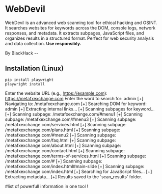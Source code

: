 # WebDevil
WebDevil is an advanced web scanning tool for ethical hacking and OSINT. It searches websites for keywords across the DOM, console logs, network responses, and metadata. It extracts subpages, JavaScript files, and organizes results in a structured format. Perfect for web security analysis and data collection. **Use responsibly.**


By BlackHack --
## Installation (Linux)
```
pip install playwright
playwright install
```
        
Enter the website URL (e.g., https://example.com): https://metafxexchange.com
Enter the word to search for: admin
[+] Navigating to: /metafxexchange.com
[+] Searching DOM for keyword: admin
[+] Extracting internal links...
[+] Scanning subpages for keyword...
[+] Scanning subpage: /metafxexchange.com/#menu1
[+] Scanning subpage: /metafxexchange.com/#menu3
[+] Scanning subpage: /metafxexchange.com/services.html
[+] Scanning subpage: /metafxexchange.com/plans.html
[+] Scanning subpage: /metafxexchange.com/#menu2
[+] Scanning subpage: /metafxexchange.com/faq.html
[+] Scanning subpage: /metafxexchange.com/about.html
[+] Scanning subpage: /metafxexchange.com/contact.html
[+] Scanning subpage: /metafxexchange.com/terms-of-services.html
[+] Scanning subpage: /metafxexchange.com/#
[+] Scanning subpage: /metafxexchange.com/index.html#main-slide
[+] Scanning subpage: /metafxexchange.com/index.html
[+] Searching for JavaScript files...
[+] Extracting metadata...
[+] Results saved to the 'scan_results' folder.

#list of powerfull information in one tool ! 



